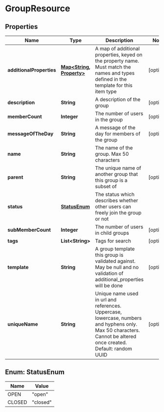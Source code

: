 
# GroupResource

## Properties
Name | Type | Description | Notes
------------ | ------------- | ------------- | -------------
**additionalProperties** | [**Map&lt;String, Property&gt;**](Property.md) | A map of additional properties, keyed on the property name.  Must match the names and types defined in the template for this item type |  [optional]
**description** | **String** | A description of the group |  [optional]
**memberCount** | **Integer** | The number of users in the group |  [optional]
**messageOfTheDay** | **String** | A message of the day for members of the group |  [optional]
**name** | **String** | The name of the group. Max 50 characters | 
**parent** | **String** | The unique name of another group that this group is a subset of |  [optional]
**status** | [**StatusEnum**](#StatusEnum) | The status which describes whether other users can freely join the group or not | 
**subMemberCount** | **Integer** | The number of users in child groups |  [optional]
**tags** | **List&lt;String&gt;** | Tags for search |  [optional]
**template** | **String** | A group template this group is validated against. May be null and no validation of additional_properties will be done |  [optional]
**uniqueName** | **String** | Unique name used in url and references. Uppercase, lowercase, numbers and hyphens only. Max 50 characters. Cannot be altered once created. Default: random UUID |  [optional]


<a name="StatusEnum"></a>
## Enum: StatusEnum
Name | Value
---- | -----
OPEN | &quot;open&quot;
CLOSED | &quot;closed&quot;




